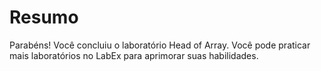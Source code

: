 # Resumo

Parabéns! Você concluiu o laboratório Head of Array. Você pode praticar mais laboratórios no LabEx para aprimorar suas habilidades.
